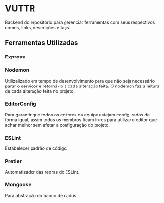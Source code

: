 # VUTTR
Backend do repositório para gerenciar ferramentas com seus respectivos nomes, links, descrições e tags.

## Ferramentas Utilizadas
### Express

### Nodemon
Utilizalizado em tempo de desenvolvimento para que não seja necessário parar o servidor e retorná-lo a cada alteração feita.
O nodemon faz a leitura de cada alteração feita no projeto.

### EditorConfig
Para garantir que todos os editores da equipe estejam configurados de forma igual, assim todos os membros ficam livres para utilizar o editor que achar melhor sem afetar a configuração do projeto.

### ESLint
Estabelecer padrão de código.

### Pretier
Automatizador das regras do ESLint.

### Mongoose
Para abstração do banco de dados.

